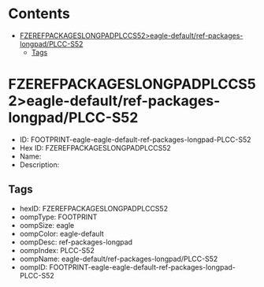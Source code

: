 



Contents
========

* [FZEREFPACKAGESLONGPADPLCCS52>eagle-default/ref-packages-longpad/PLCC-S52](#fzerefpackageslongpadplccs52eagle-defaultref-packages-longpadplcc-s52)
	* [Tags](#tags)

# FZEREFPACKAGESLONGPADPLCCS52>eagle-default/ref-packages-longpad/PLCC-S52

- ID: FOOTPRINT-eagle-eagle-default-ref-packages-longpad-PLCC-S52
- Hex ID: FZEREFPACKAGESLONGPADPLCCS52
- Name: 
- Description: 

## Tags

- hexID: FZEREFPACKAGESLONGPADPLCCS52
- oompType: FOOTPRINT
- oompSize: eagle
- oompColor: eagle-default
- oompDesc: ref-packages-longpad
- oompIndex: PLCC-S52
- oompName: eagle-default/ref-packages-longpad/PLCC-S52
- oompID: FOOTPRINT-eagle-eagle-default-ref-packages-longpad-PLCC-S52
